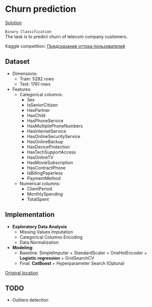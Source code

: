 # Churn prediction
[Solution](https://nbviewer.org/github/Extremesarova/mini_projects/blob/main/churn/churn_prediction.ipynb)  

`Binary Classification`  
The task is to predict churn of telecom company customers.  

Kaggle competition: [Предсказание оттока пользователей](https://www.kaggle.com/competitions/advanced-dls-spring-2021/submissions)  

## Dataset

* Dimensions:
  * Train: 5282 rows
  * Test: 1761 rows
* Features:
  * Categorical columns:
    * Sex
    * IsSeniorCitizen
    * HasPartner
    * HasChild
    * HasPhoneService
    * HasMultiplePhoneNumbers
    * HasInternetService
    * HasOnlineSecurityService
    * HasOnlineBackup
    * HasDeviceProtection
    * HasTechSupportAccess
    * HasOnlineTV
    * HasMovieSubscription
    * HasContractPhone
    * IsBillingPaperless
    * PaymentMethod
  * Numerical columns:
    * ClientPeriod
    * MonthlySpending
    * TotalSpent

## Implementation

* **Exploratory Data Analysis**
  * Missing Values Imputation
  * Categorical Columns Encoding
  * Data Normalization
* **Modeling**:
  * Baseline: SimpleImputer + StandardScaler + OneHotEncoder + **Logistic regression** + GridSearchCV
  * Final: **CatBoost** + Hyperparameter Search (Optuna)

[Original location](https://github.com/Extremesarova/deep_learning_school/tree/main/part_1/3_kaggle)

## TODO

* Outliers detection
